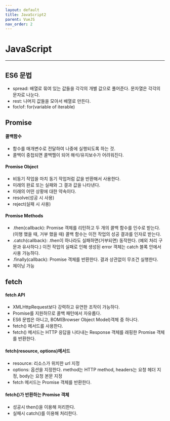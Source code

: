 ```yaml
---
layout: default
title: JavaScript2
parent: VueJS
nav_order: 2
---
```


# JavaScript

---

## ES6 문법

- spread: 배열로 묶여 있는 값들을 각각의 개별 값으로 풀어준다. 문자열은 각각의 문자로 나눈다.
- rest: 나머지 값들을 모아서 배열로 만든다.
- for/of: for(variable of iterable)

## Promise

#### 콜백함수

- 함수를 매개변수로 전달하여 나중에 실행되도록 하는 것.
- 콜백이 중첩되면 콜백헬이 되어 해석/유지보수가 어려워진다.

#### Promise Object

- 비동기 작업을 마치 동기 작업처럼 값을 반환해서 사용한다.
- 미래의 완료 또는 실패와 그 결과 값을 나타낸다.
- 미래의 어떤 상황에 대한 약속이다.
- resolve(성공 시 사용)
- reject(실패 시 사용)

#### Promise Methods

- .then(callback): Promise 객체를 리턴하고 두 개의 콜백 함수를 인수로 받는다. (이행 했을 때, 거부 했을 때) 콜백 함수는 이전 작업의 성공 결과를 인자로 받는다.
- .catch(callback): .then이 하나라도 실패하면(거부되면) 동작한다. (예외 처리 구문과 유사하다.) 이전 작업의 실패로 인해 생성된 error 객체는 catch 블록 안에서 사용 가능하다.
- .finally(callback): Promise 객체를 반환한다. 결과 상관없이 무조건 실행한다.
- 체이닝 가능

## fetch

#### fetch API

- XMLHttpRequest보다 강력하고 유연한 조작이 가능하다.
- Promise를 지원하므로 콜백 패턴에서 자유롭다.
- ES6 문법은 아니고, BOM(Browser Object Model)객체 중 하나다.
- fetch() 메서드를 사용한다.
- fetch() 메서드는 HTTP 응답을 나타내는 Response 객체를 래핑한 Promise 객체를 반환한다.

#### fetch(resource, options)메서드

- resource: 리소스가 위치한 url 지정
- options: 옵션을 지정한다. method는 HTTP method, headers는 요청 헤더 지정, body는 요청 본문 지정
- fetch 메서드는 Promise 객체를 반환한다.

#### fetch()가 반환하는 Promise 객체

- 성공시 then()을 이용해 처리한다.
- 실패시 catch()를 이용해 처리한다.
